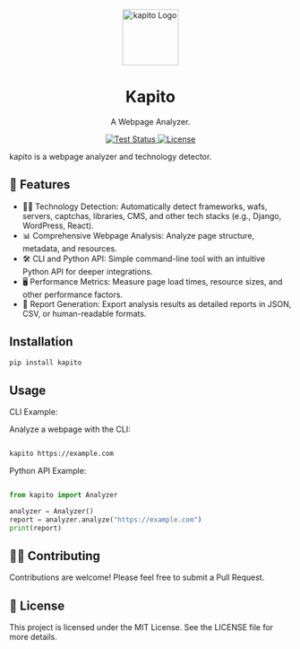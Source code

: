 <div align="center">
  <img src="./logo.png" alt="kapito Logo" width="100">
  <h1>Kapito</h1>
  <p>A Webpage Analyzer.</p>
  <a href="https://github.com/walidsa3d/actions/workflows/test.yml">
    <img src="https://img.shields.io/github/actions/workflow/status/walidsa3d/kapito/test.yml?branch=main&style=flat-square" alt="Test Status">
  </a>
  <a href="https://github.com/walidsa3d/kapito/blob/main/LICENSE">
    <img src="https://img.shields.io/github/license/walidsa3d/kapito?style=flat-square" alt="License">
  </a>
</div>

kapito is a webpage analyzer and technology detector.

## 🚀 Features
- 🧑‍💻 Technology Detection: Automatically detect frameworks, wafs, servers, captchas, libraries, CMS, and other tech stacks (e.g., Django, WordPress, React).
- 📊 Comprehensive Webpage Analysis: Analyze page structure, metadata, and resources.
- 🛠️ CLI and Python API: Simple command-line tool with an intuitive Python API for deeper integrations.
- 🖥️ Performance Metrics: Measure page load times, resource sizes, and other performance factors.
- 📝 Report Generation: Export analysis results as detailed reports in JSON, CSV, or human-readable formats.

## Installation
```bash
pip install kapito
```

## Usage
CLI Example:

Analyze a webpage with the CLI:
```bash

kapito https://example.com
```
Python API Example:
```python

from kapito import Analyzer

analyzer = Analyzer()
report = analyzer.analyze("https://example.com")
print(report)
```

## 🧑‍💻 Contributing

Contributions are welcome! Please feel free to submit a Pull Request.

## 📄 License
This project is licensed under the MIT License. See the LICENSE file for more details.


